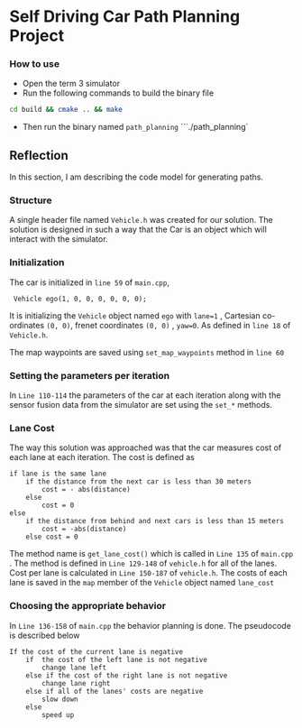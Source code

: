 # Self Driving Car Path Planning Project

### How to use
- Open the term 3 simulator
- Run the following commands to build the binary file
```bash
cd build && cmake .. && make
```
- Then run the binary named `path_planning`
```./path_planning`

## Reflection

In this section, I am describing the code model for generating paths. 

### Structure

A single header file named `Vehicle.h` was created for our solution. The solution is designed in such a way that the Car is an object which will interact with the simulator. 

### Initialization

The car is initialized in `line 59` of `main.cpp`, 
```
 Vehicle ego(1, 0, 0, 0, 0, 0, 0);
 ```
 It is initializing the `Vehicle` object named `ego` with `lane=1` , Cartesian co-ordinates `(0, 0)`, frenet coordinates `(0, 0)` , `yaw=0`. As defined in `line 18` of `Vehicle.h`.

 The map waypoints are saved using `set_map_waypoints` method in `line 60`

### Setting the parameters per iteration

In `Line 110-114` the parameters of the car at each iteration along with the sensor fusion data from the simulator are set using the `set_*` methods.

### Lane Cost

The way this solution was approached was that the car measures cost of each lane at each iteration. The cost is defined as 
```
if lane is the same lane
    if the distance from the next car is less than 30 meters
        cost = - abs(distance)
    else
        cost = 0
else
    if the distance from behind and next cars is less than 15 meters
        cost = -abs(distance)
    else cost = 0
```

The method name is `get_lane_cost()` which is called in `Line 135` of `main.cpp` . The method is defined in `Line 129-148` of `vehicle.h` for all of the lanes. Cost per lane is calculated in `Line 150-187` of `vehicle.h`. The costs of each lane is saved in the `map` member of the `Vehicle` object named `lane_cost`

### Choosing the appropriate behavior

In `Line 136-158` of `main.cpp` the behavior planning is done. The pseudocode is described below
```
If the cost of the current lane is negative
    if  the cost of the left lane is not negative
        change lane left
    else if the cost of the right lane is not negative
        change lane right
    else if all of the lanes' costs are negative
        slow down
    else
        speed up

```